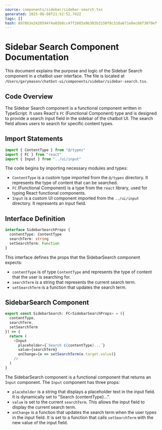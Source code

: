```yaml
---
source: components/sidebar/sidebar-search.tsx
generated: 2025-06-08T21:52:52.742Z
tags: []
hash: 8978b3e2420594f4a03b8cc47f2603a9b303b3150f8c510a671e8ec68f3079ef
---
```


# Sidebar Search Component Documentation

This document explains the purpose and logic of the Sidebar Search component in a chatbot user interface. The file is located at `/Users/garymason/chatbot-ui/components/sidebar/sidebar-search.tsx`.

## Code Overview

The Sidebar Search component is a functional component written in TypeScript. It uses React's `FC` (Functional Component) type and is designed to provide a search input field in the sidebar of the chatbot UI. The search field allows users to search for specific content types.

## Import Statements

```ts
import { ContentType } from "@/types"
import { FC } from "react"
import { Input } from "../ui/input"
```

The code begins by importing necessary modules and types:

- `ContentType` is a custom type imported from the `@/types` directory. It represents the type of content that can be searched.
- `FC` (Functional Component) is a type from the `react` library, used for typing React functional components.
- `Input` is a custom UI component imported from the `../ui/input` directory. It represents an input field.

## Interface Definition

```ts
interface SidebarSearchProps {
  contentType: ContentType
  searchTerm: string
  setSearchTerm: Function
}
```

This interface defines the props that the SidebarSearch component expects:

- `contentType` is of type `ContentType` and represents the type of content that the user is searching for.
- `searchTerm` is a string that represents the current search term.
- `setSearchTerm` is a function that updates the search term.

## SidebarSearch Component

```ts
export const SidebarSearch: FC<SidebarSearchProps> = ({
  contentType,
  searchTerm,
  setSearchTerm
}) => {
  return (
    <Input
      placeholder={`Search ${contentType}...`}
      value={searchTerm}
      onChange={e => setSearchTerm(e.target.value)}
    />
  )
}
```

The SidebarSearch component is a functional component that returns an `Input` component. The `Input` component has three props:

- `placeholder` is a string that displays a placeholder text in the input field. It is dynamically set to "Search {contentType}...".
- `value` is set to the current `searchTerm`. This allows the input field to display the current search term.
- `onChange` is a function that updates the search term when the user types in the input field. It is set to a function that calls `setSearchTerm` with the new value of the input field.
